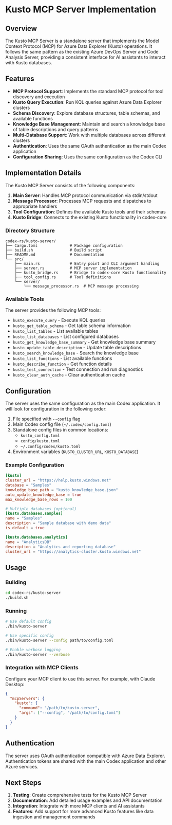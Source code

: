 # Kusto MCP Server Implementation

## Overview

The Kusto MCP Server is a standalone server that implements the Model Context Protocol (MCP) for Azure Data Explorer (Kusto) operations. It follows the same pattern as the existing Azure DevOps Server and Code Analysis Server, providing a consistent interface for AI assistants to interact with Kusto databases.

## Features

- **MCP Protocol Support**: Implements the standard MCP protocol for tool discovery and execution
- **Kusto Query Execution**: Run KQL queries against Azure Data Explorer clusters
- **Schema Discovery**: Explore database structures, table schemas, and available functions
- **Knowledge Base Management**: Maintain and search a knowledge base of table descriptions and query patterns
- **Multi-Database Support**: Work with multiple databases across different clusters
- **Authentication**: Uses the same OAuth authentication as the main Codex application
- **Configuration Sharing**: Uses the same configuration as the Codex CLI

## Implementation Details

The Kusto MCP Server consists of the following components:

1. **Main Server**: Handles MCP protocol communication via stdin/stdout
2. **Message Processor**: Processes MCP requests and dispatches to appropriate handlers
3. **Tool Configuration**: Defines the available Kusto tools and their schemas
4. **Kusto Bridge**: Connects to the existing Kusto functionality in codex-core

### Directory Structure

```
codex-rs/kusto-server/
├── Cargo.toml              # Package configuration
├── build.sh                # Build script
├── README.md               # Documentation
└── src/
    ├── main.rs             # Entry point and CLI argument handling
    ├── server.rs           # MCP server implementation
    ├── kusto_bridge.rs     # Bridge to codex-core Kusto functionality
    ├── tool_config.rs      # Tool definitions
    └── server/
        └── message_processor.rs  # MCP message processing
```

### Available Tools

The server provides the following MCP tools:

- `kusto_execute_query` - Execute KQL queries
- `kusto_get_table_schema` - Get table schema information
- `kusto_list_tables` - List available tables
- `kusto_list_databases` - List configured databases
- `kusto_get_knowledge_base_summary` - Get knowledge base summary
- `kusto_update_table_description` - Update table descriptions
- `kusto_search_knowledge_base` - Search the knowledge base
- `kusto_list_functions` - List available functions
- `kusto_describe_function` - Get function details
- `kusto_test_connection` - Test connection and run diagnostics
- `kusto_clear_auth_cache` - Clear authentication cache

## Configuration

The server uses the same configuration as the main Codex application. It will look for configuration in the following order:

1. File specified with `--config` flag
2. Main Codex config file (`~/.codex/config.toml`)
3. Standalone config files in common locations:
   - `kusto_config.toml`
   - `config/kusto.toml`
   - `~/.config/codex/kusto.toml`
4. Environment variables (`KUSTO_CLUSTER_URL`, `KUSTO_DATABASE`)

### Example Configuration

```toml
[kusto]
cluster_url = "https://help.kusto.windows.net"
database = "Samples"
knowledge_base_path = "kusto_knowledge_base.json"
auto_update_knowledge_base = true
max_knowledge_base_rows = 100

# Multiple databases (optional)
[kusto.databases.samples]
name = "Samples"
description = "Sample database with demo data"
is_default = true

[kusto.databases.analytics]
name = "AnalyticsDB"
description = "Analytics and reporting database"
cluster_url = "https://analytics-cluster.kusto.windows.net"
```

## Usage

### Building

```bash
cd codex-rs/kusto-server
./build.sh
```

### Running

```bash
# Use default config
./bin/kusto-server

# Use specific config
./bin/kusto-server --config path/to/config.toml

# Enable verbose logging
./bin/kusto-server --verbose
```

### Integration with MCP Clients

Configure your MCP client to use this server. For example, with Claude Desktop:

```json
{
  "mcpServers": {
    "kusto": {
      "command": "/path/to/kusto-server",
      "args": ["--config", "/path/to/config.toml"]
    }
  }
}
```

## Authentication

The server uses OAuth authentication compatible with Azure Data Explorer. Authentication tokens are shared with the main Codex application and other Azure services.

## Next Steps

1. **Testing**: Create comprehensive tests for the Kusto MCP Server
2. **Documentation**: Add detailed usage examples and API documentation
3. **Integration**: Integrate with more MCP clients and AI assistants
4. **Features**: Add support for more advanced Kusto features like data ingestion and management commands